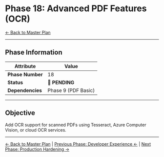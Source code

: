 ﻿# Phase 18: Advanced PDF Features (OCR)

[← Back to Master Plan](../MasterPlan.md)

---

## Phase Information

| Attribute | Value |
|-----------|-------|
| **Phase Number** | 18 |
| **Status** | 📅 **PENDING** |
| **Dependencies** | Phase 9 (PDF Basic) |

---

## Objective

Add OCR support for scanned PDFs using Tesseract, Azure Computer Vision, or cloud OCR services.

---

[← Back to Master Plan](../MasterPlan.md) | [Previous Phase: Developer Experience ←](Phase-17.md) | [Next Phase: Production Hardening →](Phase-19.md)
